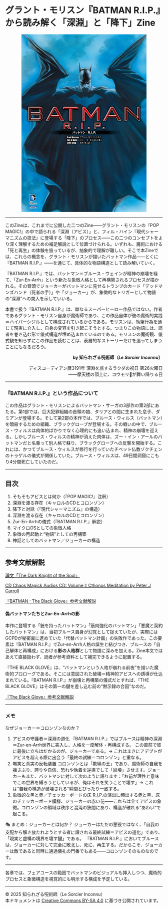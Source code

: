 # グラント・モリスン『BATMAN R.I.P.』から読み解く「深淵」と「降下」Zine

<div align="center">
  <img src="BATMAN_RIP.jpg" width="400">
</div>

---

このZineは、これまでに公開した二つのZine――グラント・モリスンの『POP MAGIC!』の中で語られる「深淵（アビス）」と、フィル・ハイン『現代シャーマニズムの技法』に登場する「降下」のプロセス――この二つのコンセプトをより深く理解するための補足解説として位置づけられる。いずれも、魔術における「死と再生」の体験を扱っているが、抽象的で理解が難しい。そこで本Zineでは、これらの概念を、グラント・モリスンが描いたバットマン作品――とくに『BATMAN R.I.P.』――を通じて、具体的な物語構造として読み解いていく。

『BATMAN R.I.P.』では、バットマン＝ブルース・ウェインが精神の崩壊を経て、「Zur-En-Arrh」という新たな象徴人格として再構築されるプロセスが描かれる。その冒頭でジョーカーがバットマンに見せるトランプのカード「デッドマンズハンド（死者の手）」や「ジョーカー」が、象徴的なトリガーとして物語の“深淵”への突入を示していいる。

本書で扱う『BATMAN R.I.P.』は、単なるスーパーヒーロー作品ではない。作者であるグラント・モリスン自身が魔術師であり、この作品自体が彼の魔術的実践＝ハイパーシジルとして構成されているからである。モリスンは、執筆行為を通じて現実に介入し、自身の変容を引き起こそうとする。つまりこの物語には、読者を巻き込む形で儀式構造が埋め込まれているのである。モリスンの魔術観、儀式観を知らずにこの作品を読むことは、表層的なストーリーだけを追ってしまうことにもなるだろう。

<div align="right">

**by 知られざる呪術師（*Le Sorcier Inconnu*）**

ディスコーディアン暦3191年 深淵を旅するラクダの祝日 第26火曜日<br>
――摩天楼の頂上に、コウモリ🦇が舞い降りる日

</div>

---

### 『BATMAN R.I.P.』という作品について

この作品はグラント・モリスンによるバットマン・サーガの3部作の第2部にあたる。第1部では、巨大犯罪組織の首領の娘、タリアとの間に生まれた息子、ダミアンが登場する。そして第2部の本作では、ブルース・ウィルス（バットマン）を暗殺するための組織、ブラックグローブが登場する。その戦いの中で、ブルース・ウィルスは肉体的ばかりでなく心理的にも追い込まれ、精神の崩壊を迎える。しかしブルース・ウィルスの精神が消えた肉体は、ズー・イン・アールのバットマンだと名乗って別人格で蘇り、ブラックグローブへの反撃を開始する。これには、かつてブルース・ウィルスが修行を行っていたチベット仏教ゾクチェンのトゥゲルの儀式が関係していた。ブルース・ウィルスは、49日間洞窟にこもり4分間死亡していたのだ。

---

## 目次

1. そもそもアビスとは何か（『POP MAGIC!』注釈）
3. 深淵を渡る存在（キャロルのCDとコロンゾン）
4. 降下と対話（『現代シャーマニズム』の構造）
5. 深淵を渡る存在（キャロルのCDとコロンゾン）
6. Zur-En-Arrhの儀式（『BATMAN R.I.P.』解説）
7. マイクロOSとしての象徴人格
8. 象徴の再起動と“物語”としての再構築
9. 神話としてのバットマン／ジョーカーの構造

---

## 参考文献解説

[論文「The Dark Knight of the Soul」](dark_knight_of_the_soul_summary.md)

[CD Chaos Magick Audios CD: Volume I: Cthonos Meditation by Peter J Carroll](https://www.amazon.co.jp/Chaos-Magick-Audios-CD-Meditation/dp/1935150464/ref=sr_1_6?__mk_ja_JP=%E3%82%AB%E3%82%BF%E3%82%AB%E3%83%8A&crid=BNWH0RDRTBSS&dib=eyJ2IjoiMSJ9.KE1jqjv1J9alJrUVlxX5-Pqmk6WY1xL-nu1J51WadV5UwgVL20Oao6U_QQREySicTocOTUiWPy6mWIQ5bKzqIUNOjOYtILBenF3Bw10VPwc_818J2Cnqi3zy4YBNj6EdqrNXiewQi3EYMvatEmOhvBZwH_bw0vzzTHcjwcfTvFnPgn29aXHHYIOs8ktQ82cMxOS8yyKrnJYv4AYZTdiaU2Jp9lE-P4iQ07kvSJVCcYrJuuHuCXy0zd9Bz4R_VgKfRtsq_adoY8YyhykhXjuj6Zav5WpLjbbY3ZpyATMPRsc.ZwYqMRQJXBP7SBUfWg0vlhUCxVIKV_adjnsDemiFYMQ&dib_tag=se&keywords=chaos+meditation&qid=1746254860&sprefix=chaos+meditation+%2Caps%2C398&sr=8-6)

[『BATMAN : The Black Glove』参考文献解説](batman_black_glove_summary.md)

#### 偽バットマンたちとZur-En-Arrhの影

本作に登場する「銃を持ったバットマン」「筋肉強化のバットマン」「悪魔と契約したバットマン」は、当初ブルース自身が幻覚として捉えていたが、実際にはGCPDが秘密裏に進めていた「代替バットマン計画」の失敗作であった。この要素は『BATMAN R.I.P.』でZur-en-Arrh人格の誕生と結びつき、ブルースの「自己解体と再構成」における**影の人格群**として物語に深みを加える。Zine本文ではあえて直接扱わず、読者が参考資料として補完できるように配置する。

『THE BLACK GLOVE』は、“バットマンという人格が崩れる前夜”を描いた魔術的プロローグである。そこには意図された破壊＝精神的アビスへの誘導が仕込まれている。『BATMAN R.I.P.』が崩壊と再構築の儀式だとすれば、『THE BLACK GLOVE』はその第一の鍵を差し込む前の“黙示録の合図”なのだ。

[『The Black Glove』参考文献解説](batman_black_glove_summary.md)

---
### メモ

なぜジョーカー＝コロンゾンなのか？
1. アビスの守護者＝深淵の道化
『BATMAN R.I.P.』ではブルースは精神の深淵＝Zur-en-Arrh世界に突入し、人格を一度解体・再構成する。
この直前で彼に最後に立ちはだかるのが、ジョーカーである。→ これはまさにアデプトがアビスを超える際に出会う「最終の試練＝コロンゾン」と重なる。
2. 嘲笑と真実の反転装置
コロンゾンとは「欺瞞の王」であり、魔術師の自我を揺さぶり、誇りや自信、恐れや執着を逆撫でして「崩壊」させます。ジョーカーもまた、バットマンに対して次のように語ります：「お前が理性と意味でこの世界を縛ろうとしているが、俺はそれを笑うことで壊す」→ これは“自我の構造が破壊される”瞬間とぴったり一致する。
3. 象徴的な黒と赤／チェッカーボードの床
R.I.P.の演出に頻出する赤と黒、床のチェッカーボード模様、ジョーカーの赤い花――これらは全てアビスの象徴。コロンゾンの領域は秩序と混沌の狭間にあり、構造が破れる“あわい”で起こる。

🎭 まとめ：ジョーカーとは何か？
ジョーカーはただの悪役ではなく、「自我の支配から解き放たれようとする者に課される最終試練＝アビスの道化」であり、「現実と虚構の境界を壊す鍵」である。
『BATMAN R.I.P.』においてブルースは、ジョーカーに対して完全に敗北し、死に、再生する。だからこそ、ジョーカーは敵であると同時に通過儀礼の門番でもある――コロンゾンそのものなのです。

---

各章では、フェアユースの範囲でバットマンのビジュアルも挿入しつつ、魔術的プロセスと象徴構造を視覚的にも明示する構成を予定している。

---

© 2025 知られざる呪術師（Le Sorcier Inconnu）  
本ドキュメントは [Creative Commons BY-SA 4.0](https://creativecommons.org/licenses/by-sa/4.0/deed.ja) に基づき公開されています。
